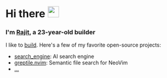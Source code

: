 # Hi there <img src="https://raw.githubusercontent.com/MartinHeinz/MartinHeinz/master/wave.gif" width="30px">

### I'm [Rajit](https://rajitkhanna.com), a 23-year-old builder

I like to [build](https://rajitkhanna.com/build). Here's a few of my favorite open-source projects:

- [search_engine](https://github.com/rajitkhanna/search_engine): AI search engine
- [greptile.nvim](https://github.com/rajitkhanna/greptile.nvim): Semantic file search for NeoVim
- [...](https://rajitkhanna.com/build)

